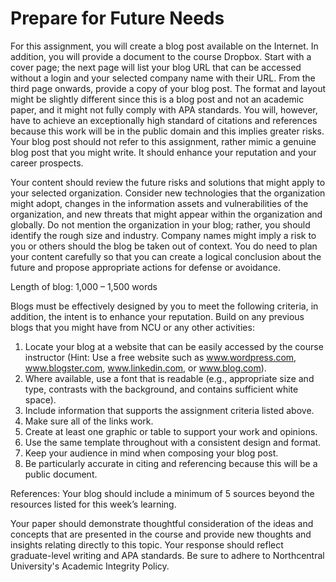 # Prepare for Future Needs

For this assignment, you will create a blog post available on the Internet. In addition, you will provide a document to the course Dropbox. Start with a cover page; the next page will list your blog URL that can be accessed without a login and your selected company name with their URL. From the third page onwards, provide a copy of your blog post. The format and layout might be slightly different since this is a blog post and not an academic paper, and it might not fully comply with APA standards. You will, however, have to achieve an exceptionally high standard of citations and references because this work will be in the public domain and this implies greater risks. Your blog post should not refer to this assignment, rather mimic a genuine blog post that you might write. It should enhance your reputation and your career prospects.

Your content should review the future risks and solutions that might apply to your selected organization. Consider new technologies that the organization might adopt, changes in the information assets and vulnerabilities of the organization, and new threats that might appear within the organization and globally. Do not mention the organization in your blog; rather, you should identify the rough size and industry. Company names might imply a risk to you or others should the blog be taken out of context. You do need to plan your content carefully so that you can create a logical conclusion about the future and propose appropriate actions for defense or avoidance.

Length of blog: 1,000 – 1,500 words

Blogs must be effectively designed by you to meet the following criteria, in addition, the intent is to enhance your reputation.  Build on any previous blogs that you might have from NCU or any other activities:

1. Locate your blog at a website that can be easily accessed by the course instructor (Hint: Use a free website such as www.wordpress.com, www.blogster.com, www.linkedin.com, or www.blog.com).
2. Where available, use a font that is readable (e.g., appropriate size and type, contrasts with the background, and contains sufficient white space).
3. Include information that supports the assignment criteria listed above.
4. Make sure all of the links work.
5. Create at least one graphic or table to support your work and opinions.
6. Use the same template throughout with a consistent design and format.
7. Keep your audience in mind when composing your blog post.
8. Be particularly accurate in citing and referencing because this will be a public document.

References: Your blog should include a minimum of 5 sources beyond the resources listed for this week’s learning.

Your paper should demonstrate thoughtful consideration of the ideas and concepts that are presented in the course and provide new thoughts and insights relating directly to this topic. Your response should reflect graduate-level writing and APA standards. Be sure to adhere to Northcentral University's Academic Integrity Policy.
